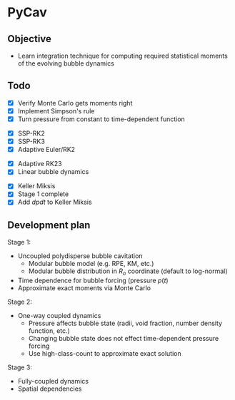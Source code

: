 # PyCav

## Objective

* Learn integration technique for computing required statistical moments of the evolving bubble dynamics

## Todo

- [x] Verify Monte Carlo gets moments right
- [x] Implement Simpson's rule
- [x] Turn pressure from constant to time-dependent function
* [x] SSP-RK2
* [x] SSP-RK3
* [x] Adaptive Euler/RK2
- [x] Adaptive RK23
- [x] Linear bubble dynamics 
* [x] Keller Miksis
* [x] Stage 1 complete
* [x] Add $dpdt$ to Keller Miksis

## Development plan

Stage 1:
* Uncoupled polydisperse bubble cavitation 
  * Modular bubble model (e.g. RPE, KM, etc.)
  * Modular bubble distribution in $R_o$ coordinate (default to log-normal)
* Time dependence for bubble forcing (pressure $p(t)$
* Approximate exact moments via Monte Carlo

Stage 2:
* One-way coupled dynamics
  * Pressure affects bubble state (radii, void fraction, number density function, etc.)
  * Changing bubble state does not effect time-dependent pressure forcing
  * Use high-class-count to approximate exact solution

Stage 3:
* Fully-coupled dynamics
* Spatial dependencies
